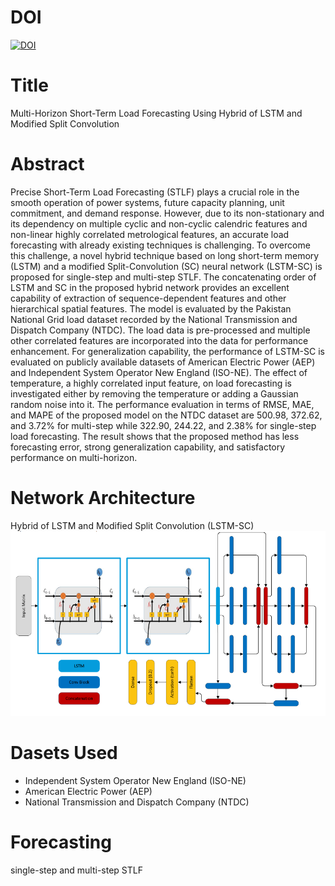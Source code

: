 # DOI
[![DOI](https://zenodo.org/badge/643206708.svg)](https://zenodo.org/badge/latestdoi/643206708) 

# Title
Multi-Horizon Short-Term Load Forecasting Using Hybrid of LSTM and Modified Split Convolution
# Abstract
Precise Short-Term Load Forecasting (STLF) plays a crucial role in the smooth operation of power systems, future capacity planning, unit commitment, and demand response. However, due to its non-stationary and its dependency on multiple cyclic and non-cyclic calendric features and non-linear highly correlated metrological features, an accurate load forecasting with already existing techniques is challenging. To overcome this challenge, a novel hybrid technique based on long short-term memory (LSTM) and a modified Split-Convolution (SC) neural network (LSTM-SC) is proposed for single-step and multi-step STLF. The concatenating order of LSTM and SC in the proposed hybrid network provides an excellent capability of extraction of sequence-dependent features and other hierarchical spatial features. The model is evaluated by the Pakistan National Grid load dataset recorded by the National Transmission and Dispatch Company (NTDC). The load data is pre-processed and multiple other correlated features are incorporated into the data for performance enhancement. For generalization capability, the performance of LSTM-SC is evaluated on publicly available datasets of American Electric Power (AEP) and Independent System Operator New England (ISO-NE). The effect of temperature, a highly correlated input feature, on load forecasting is investigated either by removing the temperature or adding a Gaussian random noise into it. The performance evaluation in terms of RMSE, MAE, and MAPE of the proposed model on the NTDC dataset are 500.98, 372.62, and 3.72\% for multi-step while 322.90, 244.22, and 2.38\% for single-step load forecasting. The result shows that the proposed method has less forecasting error, strong generalization capability, and satisfactory performance on multi-horizon.
# Network Architecture
Hybrid of LSTM and Modified Split Convolution (LSTM-SC)
![alt text](https://github.com/SyedHasnat/Papers/blob/main/Figure%205%20complete_model.png)
# Dasets Used
- Independent System Operator New England (ISO-NE)
- American Electric Power (AEP)
- National Transmission and Dispatch Company (NTDC)
# Forecasting
single-step and multi-step STLF


